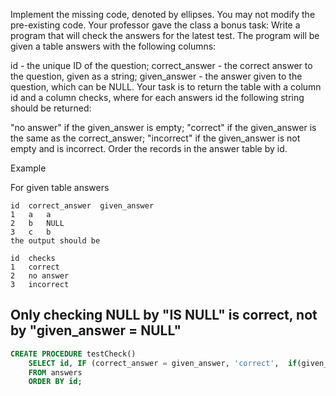Implement the missing code, denoted by ellipses. You may not modify the pre-existing code.
Your professor gave the class a bonus task: Write a program that will check the answers for the latest test. The program will be given a table answers with the following columns:

id - the unique ID of the question;
correct_answer - the correct answer to the question, given as a string;
given_answer - the answer given to the question, which can be NULL.
Your task is to return the table with a column id and a column checks, where for each answers id the following string should be returned:

"no answer" if the given_answer is empty;
"correct" if the given_answer is the same as the correct_answer;
"incorrect" if the given_answer is not empty and is incorrect.
Order the records in the answer table by id.

Example

For given table answers
```
id	correct_answer	given_answer
1	a	a
2	b	NULL
3	c	b
the output should be

id	checks
1	correct
2	no answer
3	incorrect
```
## Only checking NULL by "IS NULL" is correct, not by "given_answer = NULL"

```SQL
CREATE PROCEDURE testCheck()
    SELECT id, IF (correct_answer = given_answer, 'correct',  if(given_answer is NULL, "no answer", 'incorrect')) AS checks
    FROM answers
    ORDER BY id;

```
